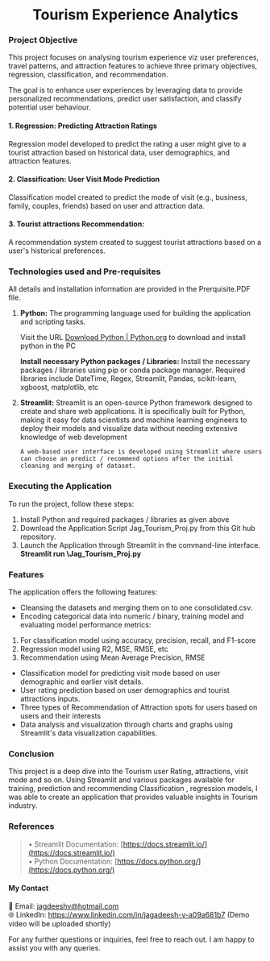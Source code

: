 # 
<h1 align="center">
Tourism Experience Analytics
</h1>

### Project Objective
This project focuses on analysing tourism experience viz user preferences, travel patterns, and attraction features to achieve three primary objectives, regression, classification, and recommendation. 

The goal is to enhance user experiences by leveraging data to provide personalized recommendations, predict user satisfaction, and classify potential user behaviour. 

#### 1. Regression: Predicting Attraction Ratings
Regression model developed to predict the rating a user might give to a tourist attraction based on historical data, user demographics, and attraction features.

#### 2. Classification: User Visit Mode Prediction
Classification model created to predict the mode of visit (e.g., business, family, couples, friends) based on user and attraction data.

#### 3. Tourist attractions Recommendation: 
A recommendation system created to suggest tourist attractions based on a user's historical preferences.

### Technologies used and Pre-requisites

All details and installation information are provided in the Prerquisite.PDF file.

1.	**Python:** The programming language used for building the application and scripting tasks.

    Visit the URL  [Download Python | Python.org](https://www.python.org/downloads/)    to download and install python in the PC

    **Install necessary Python packages / Libraries:** Install the necessary packages / libraries using pip or conda package manager. Required libraries include DateTime, Regex, Streamlit, Pandas, scikit-learn, xgboost, matplotlib, etc

2.	**Streamlit:** Streamlit is an open-source Python framework designed to create and share web applications. It is specifically built for Python, making it easy for data scientists and machine learning engineers to deploy their models and visualize data without needing extensive knowledge of web development
	
        A web-based user interface is developed using Streamlit where users can choose an predict / recommend options after the initial cleaning and merging of dataset.

### Executing the Application 

To run the project, follow these steps:

1.	Install Python and required packages / libraries as given above
2.	Download the Application Script Jag_Tourism_Proj.py from this Git hub repository.
3.	Launch the Application through Streamlit in the command-line interface.
      **Streamlit run <path>\Jag_Tourism_Proj.py**


### Features

The application offers the following features:
+	Cleansing the datasets and merging them on to one consolidated.csv.
+	Encoding categorical data into numeric / binary, training model and evaluating model performance metrics:
  1.	For classification model using accuracy, precision, recall, and F1-score
  2.	Regression model using R2, MSE, RMSE, etc
  3.	Recommendation using Mean Average Precision, RMSE

+	Classification model for predicting visit mode based on user demographic and earlier visit details.
+	User rating prediction based on user demographics and tourist attractions inputs.
+	Three types of Recommendation of Attraction spots for users based on users and their interests
+ Data analysis and visualization through charts and graphs using Streamlit's data visualization capabilities.


### Conclusion

This project is a deep dive into the Tourism user Rating, attractions, visit mode and so on. Using Streamlit and various packages available for training, prediction and recommending Classification , regression models, I was able to create an application that provides valuable insights in Tourism industry. 

### References

> •	Streamlit Documentation: [https://docs.streamlit.io/](https://docs.streamlit.io/)  
> •	Python Documentation: [https://docs.python.org/](https://docs.python.org/)

#### My Contact
📧 Email: jagdeeshv@hotmail.com  
🌐 LinkedIn: https://www.linkedin.com/in/jagadeesh-v-a09a681b7 (Demo video will be uploaded shortly)

For any further questions or inquiries, feel free to reach out. I am happy to assist you with any queries.
